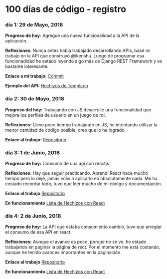 # 100 días de código - registro

### día 1: 29 de Mayo, 2018

**Progreso de hoy**: Agregué una nueva funcionalidad a la API de la aplicación.

**Reflexiones**: Nunca antes había trabajado desarrollando APIs, basé mi trabajo en la API que construyó @ikenshu. Luego de programar esa funcionadidad he estado leyendo algo más de Django REST Framework y es bastante interesante.

**Enlace a mi trabajo**: [Commit](https://github.com/jhurtadojerves/hechizos-hl/commit/ae89411b14c5b6c9c89cb963ae4eac9adb6b785a)

**Ejemplo del API:** [Hechizos de Templario](https://hechizos.herokuapp.com/api/range/templario/)


### día 2: 30 de Mayo, 2018

**Progreso del hoy:** Trabajando con JS desarrollé una funcionalidad que mejora los perfiles de usuario en un juego de rol.

**Reflexiones:** Llevo poco tiempo trabajando en JS, he intentando utilizar la menor cantidad de código posible, creo que lo he logrado.

**Enlace al trabajo:** [Repositorio](https://github.com/jhurtadojerves/level-information)


### día 3: 1 de Junio, 2018

**Progreso de hoy:** Consumo de una api con reactjs

**Reflexiones:** Hay que seguir practicando. Aprendí React hace mucho tiempo pero lo dejé, jamás volví a aplicarlo en absolutamente nada. Me ha costado recordar todo, tuvo que leer mucho de mi código y documentación.

**Enlace al trabajo** [Repositorio](https://github.com/jhurtadojerves/spells-react)

**En funcionamiento** [Lista de Hechizos con React](https://juliohurtado.xyz/spells-react/)



### día 4: 2 de Junio, 2018

**Progreso de hoy:** La API que estaba consumiento cambió, tuve que arreglar el consumo de esa API en react

**Reflexiones:** Aunque el avance es poco, porque no se ve, he estado trabajando en paginar la página de rect. Por el momento me está costando, aunque he tenido avances importantes en la paginación.

**Enlace al trabajo** [Repositorio](https://github.com/jhurtadojerves/spells-react)

**En funcionamiento** [Lista de Hechizos con React](https://juliohurtado.xyz/spells-react/)
